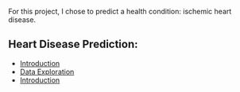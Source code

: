 

For this project, I chose to predict a health condition: ischemic heart disease.

## Heart Disease Prediction:

- [Introduction](http://hpiringer.github.io/heartdisease/about)
- [Data Exploration](http://hpiringer.github.io/heartdisease/new)
- [Introduction](http://hpiringer.github.io/heartdisease/about)
